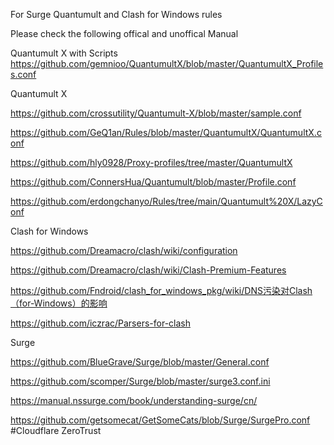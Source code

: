 For Surge Quantumult and Clash for Windows rules

Please check the following offical and unoffical Manual

Quantumult X with Scripts  https://github.com/gemnioo/QuantumultX/blob/master/QuantumultX_Profiles.conf

Quantumult X  

https://github.com/crossutility/Quantumult-X/blob/master/sample.conf

https://github.com/GeQ1an/Rules/blob/master/QuantumultX/QuantumultX.conf

https://github.com/hly0928/Proxy-profiles/tree/master/QuantumultX

https://github.com/ConnersHua/Quantumult/blob/master/Profile.conf

https://github.com/erdongchanyo/Rules/tree/main/Quantumult%20X/LazyConf

Clash for Windows 

https://github.com/Dreamacro/clash/wiki/configuration

https://github.com/Dreamacro/clash/wiki/Clash-Premium-Features

https://github.com/Fndroid/clash_for_windows_pkg/wiki/DNS污染对Clash（for-Windows）的影响

https://github.com/iczrac/Parsers-for-clash

Surge 

https://github.com/BlueGrave/Surge/blob/master/General.conf

https://github.com/scomper/Surge/blob/master/surge3.conf.ini

https://manual.nssurge.com/book/understanding-surge/cn/

https://github.com/getsomecat/GetSomeCats/blob/Surge/SurgePro.conf    #Cloudflare ZeroTrust
